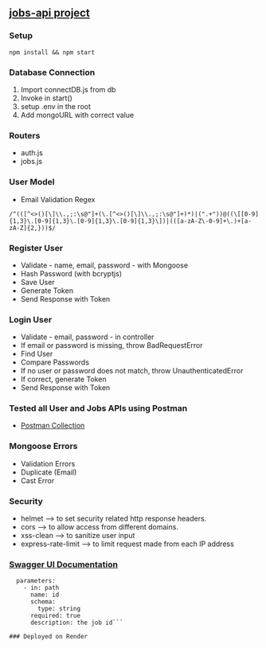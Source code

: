 
## [jobs-api project](https://job-api-temp.onrender.com/)

### Setup

```npm install && npm start```

### Database Connection
1. Import connectDB.js from db
2. Invoke in start()
3. setup .env in the root
4. Add mongoURL with correct value

### Routers
- auth.js
- jobs.js

### User Model
- Email Validation Regex

```/^(([^<>()[\]\\.,;:\s@"]+(\.[^<>()[\]\\.,;:\s@"]+)*)|(".+"))@((\[[0-9]{1,3}\.[0-9]{1,3}\.[0-9]{1,3}\.[0-9]{1,3}\])|(([a-zA-Z\-0-9]+\.)+[a-zA-Z]{2,}))$/```

### Register User

- Validate - name, email, password - with Mongoose
- Hash Password (with bcryptjs)
- Save User
- Generate Token
- Send Response with Token

### Login User

- Validate - email, password - in controller
- If email or password is missing, throw BadRequestError
- Find User
- Compare Passwords
- If no user or password does not match, throw UnauthenticatedError
- If correct, generate Token
- Send Response with Token

### Tested all User and Jobs APIs using Postman

- [Postman Collection](https://schema.postman.com/json/collection/v2.1.0/collection.json)


### Mongoose Errors

- Validation Errors
- Duplicate (Email)
- Cast Error


### Security

- helmet --> to set security related http response headers.
- cors --> to allow access from different domains.
- xss-clean --> to sanitize user input
- express-rate-limit --> to limit request made from each IP address


### [Swagger UI Documentation](https://job-api-temp.onrender.com/api-docs)

```/jobs/{id}:
  parameters:
    - in: path
      name: id
      schema:
        type: string
      required: true
      description: the job id```

### Deployed on Render